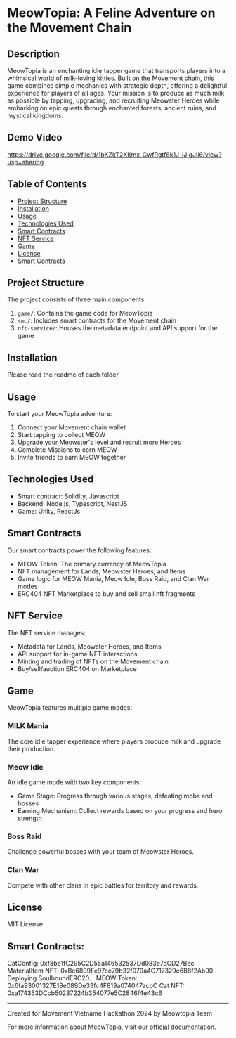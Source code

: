 # MeowTopia: A Feline Adventure on the Movement Chain

## Description
MeowTopia is an enchanting idle tapper game that transports players into a whimsical world of milk-loving kitties. Built on the Movement chain, this game combines simple mechanics with strategic depth, offering a delightful experience for players of all ages. Your mission is to produce as much milk as possible by tapping, upgrading, and recruiting Meowster Heroes while embarking on epic quests through enchanted forests, ancient ruins, and mystical kingdoms.

## Demo Video
https://drive.google.com/file/d/1bKZkT2XI9nx_GwfRgtf8k1J-jJIgJIi6/view?usp=sharing

## Table of Contents
- [Project Structure](#project-structure)
- [Installation](#installation)
- [Usage](#usage)
- [Technologies Used](#technologies-used)
- [Smart Contracts](#smart-contracts)
- [NFT Service](#nft-service)
- [Game](#game)
- [License](#license)
- [Smart Contracts](#smart-contracts)

## Project Structure
The project consists of three main components:

1. `game/`: Contains the game code for MeowTopia
2. `smc/`: Includes smart contracts for the Movement chain
3. `nft-service/`: Houses the metadata endpoint and API support for the game

## Installation
Please read the readme of each folder.

## Usage
To start your MeowTopia adventure:
1. Connect your Movement chain wallet
2. Start tapping to collect MEOW
3. Upgrade your Meowster's level and recruit more Heroes
4. Complete Missions to earn MEOW
5. Invite friends to earn MEOW together

## Technologies Used
- Smart contract: Solidity, Javascript
- Backend: Node.js, Typescript, NestJS
- Game: Unity, ReactJs

## Smart Contracts
Our smart contracts power the following features:
- MEOW Token: The primary currency of MeowTopia
- NFT management for Lands, Meowster Heroes, and Items
- Game logic for MEOW Mania, Meow Idle, Boss Raid, and Clan War modes
- ERC404 NFT Marketplace to buy and sell small nft fragments

## NFT Service
The NFT service manages:
- Metadata for Lands, Meowster Heroes, and Items
- API support for in-game NFT interactions
- Minting and trading of NFTs on the Movement chain
- Buy/sell/auction ERC404 on Marketplace

## Game
MeowTopia features multiple game modes:

### MILK Mania
The core idle tapper experience where players produce milk and upgrade their production.

### Meow Idle
An idle game mode with two key components:
- Game Stage: Progress through various stages, defeating mobs and bosses
- Earning Mechanism: Collect rewards based on your progress and hero strength

### Boss Raid
Challenge powerful bosses with your team of Meowster Heroes.

### Clan War
Compete with other clans in epic battles for territory and rewards.

## License
MIT License

## Smart Contracts:
CatConfig: 0xf8be1fC295C2D55a146532537Dd083e7dCD27Bec
MaterialItem NFT: 0xBe6899Fe97ee79b32f079a4C717329e6B8f2Ab90
Deploying SoulboundERC20...
MEOW Token: 0x6fa93001327E18e089De33fc4F819a074047acbC
Cat NFT: 0xa174353DCcb50237224b354077e5C2846f4e43c6

---

Created for Movement Vietname Hackathon 2024 by Meowtopia Team

For more information about MeowTopia, visit our [official documentation](https://docs.meowtopia.io/).
